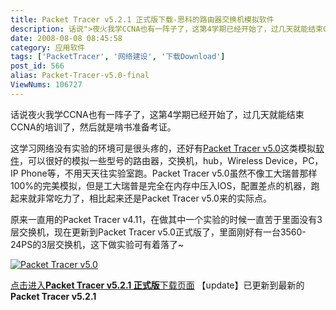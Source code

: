 ```yaml
---
title: Packet Tracer v5.2.1 正式版下载-思科的路由器交换机模拟软件
description: 话说">夜火我学CCNA也有一阵子了，这第4学期已经开始了，过几天就能结束CCNA的培训了，然后就是啃书准备考证。这学习网络没有实验的环境可是很头疼的，还好有post/Packet-Tracer-v5.0-final.html">PacketTracerv5.0这类模拟/tags/%E8%BD%AF%E4%BB%B6">软件，可以很好的模拟一些型号的路由器，交换机，hub，WirelessDevice，PC，IPPhone等，不用天天往实验室跑。PacketTracerv5.0虽然不像工大瑞普那样100%的完美模拟，但是工大瑞普是完全在内存中压入IOS，配置差点的机器，跑起来就非常吃力了，相比起来还是PacketTracerv5.0来的实际点。post/Packet-Tracer-v5.0-final.html">
date: 2008-08-08 08:45:58
category: 应用软件
tags: ['PacketTracer', '网络建设', '下载Download']
post_id: 566
alias: Packet-Tracer-v5.0-final
ViewNums: 106727
---
```


话说夜火我学CCNA也有一阵子了，这第4学期已经开始了，过几天就能结束CCNA的培训了，然后就是啃书准备考证。

这学习网络没有实验的环境可是很头疼的，还好有[Packet Tracer v5.0](/blog/packet-tracer-v50-final)这类模拟[软件](/tags/%E8%BD%AF%E4%BB%B6)，可以很好的模拟一些型号的路由器，交换机，hub，Wireless Device，PC，IP Phone等，不用天天往实验室跑。Packet Tracer v5.0虽然不像工大瑞普那样100%的完美模拟，但是工大瑞普是完全在内存中压入IOS，配置差点的机器，跑起来就非常吃力了，相比起来还是Packet Tracer v5.0来的实际点。

原来一直用的Packet Tracer v4.11，在做其中一个实验的时候一直苦于里面没有3层交换机，现在更新到Packet Tracer v5.0正式版了，里面刚好有一台3560-24PS的3层交换机，这下做实验可有着落了~

[![Packet Tracer v5.0](http://i3.6.cn/cvbnm/fe/c7/1b/bb74b28a9397727cf0f4d50fff7c0414.jpg)](/blog/packet-tracer-v50-final)

[点击进入**Packet Tracer v5.2.1 正式版**下载页面](http://www.rayfile.com/zh-cn/files/9e8d19a1-71ae-11dd-b7f5-0014221b798a/)
【update】已更新到最新的 **Packet Tracer v5.2.1**

